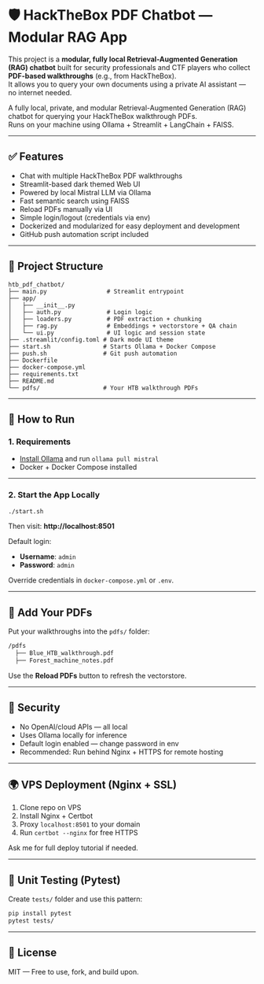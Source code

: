 # 🛡️ HackTheBox PDF Chatbot — Modular RAG App

This project is a **modular, fully local Retrieval-Augmented Generation (RAG) chatbot** built for security professionals and CTF players who collect **PDF-based walkthroughs** (e.g., from HackTheBox).  
It allows you to query your own documents using a private AI assistant — no internet needed.

A fully local, private, and modular Retrieval-Augmented Generation (RAG) chatbot for querying your HackTheBox walkthrough PDFs.  
Runs on your machine using Ollama + Streamlit + LangChain + FAISS.

---

## ✅ Features

- Chat with multiple HackTheBox PDF walkthroughs
- Streamlit-based dark themed Web UI
- Powered by local Mistral LLM via Ollama
- Fast semantic search using FAISS
- Reload PDFs manually via UI
- Simple login/logout (credentials via env)
- Dockerized and modularized for easy deployment and development
- GitHub push automation script included

---

## 📁 Project Structure

```
htb_pdf_chatbot/
├── main.py                 # Streamlit entrypoint
├── app/
│   ├── __init__.py
│   ├── auth.py             # Login logic
│   ├── loaders.py          # PDF extraction + chunking
│   ├── rag.py              # Embeddings + vectorstore + QA chain
│   └── ui.py               # UI logic and session state
├── .streamlit/config.toml # Dark mode UI theme
├── start.sh               # Starts Ollama + Docker Compose
├── push.sh                # Git push automation
├── Dockerfile
├── docker-compose.yml
├── requirements.txt
├── README.md
└── pdfs/                  # Your HTB walkthrough PDFs
```

---

## 🚀 How to Run

### 1. Requirements

- [Install Ollama](https://ollama.com) and run `ollama pull mistral`
- Docker + Docker Compose installed

---

### 2. Start the App Locally

```bash
./start.sh
```

Then visit: **http://localhost:8501**

Default login:

- **Username**: `admin`
- **Password**: `admin`

Override credentials in `docker-compose.yml` or `.env`.

---

## 📂 Add Your PDFs

Put your walkthroughs into the `pdfs/` folder:

```bash
/pdfs
  ├── Blue_HTB_walkthrough.pdf
  ├── Forest_machine_notes.pdf
```

Use the **Reload PDFs** button to refresh the vectorstore.

---

## 🔐 Security

- No OpenAI/cloud APIs — all local
- Uses Ollama locally for inference
- Default login enabled — change password in env
- Recommended: Run behind Nginx + HTTPS for remote hosting

---

## 🌍 VPS Deployment (Nginx + SSL)

1. Clone repo on VPS
2. Install Nginx + Certbot
3. Proxy `localhost:8501` to your domain
4. Run `certbot --nginx` for free HTTPS

Ask me for full deploy tutorial if needed.

---

## 🧪 Unit Testing (Pytest)

Create `tests/` folder and use this pattern:

```bash
pip install pytest
pytest tests/
```

---

## 📄 License

MIT — Free to use, fork, and build upon.
